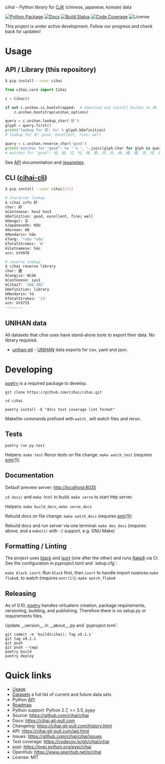 _cihai_ - Python library for
[CJK](https://cihai.git-pull.com/glossary.html#term-cjk) (chinese,
japanese, korean) data

[![Python Package](https://img.shields.io/pypi/v/cihai.svg)](http://badge.fury.io/py/cihai)
[![Docs](https://github.com/cihai/cihai/workflows/Publish%20Docs/badge.svg)](https://github.com/cihai/cihai/actions?query=workflow%3A%22Publish+Docs%22)
[![Build Status](https://github.com/cihai/cihai/workflows/test/badge.svg)](https://github.com/cihai/cihai/actions?query=workflow%3A%22test%22)
[![Code Coverage](https://codecov.io/gh/cihai/cihai/branch/master/graph/badge.svg)](https://codecov.io/gh/cihai/cihai)
![License](https://img.shields.io/github/license/cihai/cihai.svg)

This project is under active development. Follow our progress and check
back for updates!

# Usage

## API / Library (this repository)

```sh
$ pip install --user cihai
```

```python
from cihai.core import Cihai

c = Cihai()

if not c.unihan.is_bootstrapped:  # download and install Unihan to db
    c.unihan.bootstrap(unihan_options)

query = c.unihan.lookup_char('好')
glyph = query.first()
print("lookup for 好: %s" % glyph.kDefinition)
# lookup for 好: good, excellent, fine; well

query = c.unihan.reverse_char('good')
print('matches for "good": %s ' % ', '.join([glph.char for glph in query]))
# matches for "good": 㑘, 㑤, 㓛, 㘬, 㙉, 㚃, 㚒, 㚥, 㛦, 㜴, 㜺, 㝖, 㤛, 㦝, ...
```

See [API](https://cihai.git-pull.com/api.html) documentation and
[/examples](https://github.com/cihai/cihai/tree/master/examples).

## CLI ([cihai-cli](https://cihai-cli.git-pull.com))

```sh
$ pip install --user cihai[cli]
```

```sh
# character lookup
$ cihai info 好
char: 好
kCantonese: hou2 hou3
kDefinition: good, excellent, fine; well
kHangul: 호
kJapaneseOn: KOU
kKorean: HO
kMandarin: hǎo
kTang: '*xɑ̀u *xɑ̌u'
kTotalStrokes: '6'
kVietnamese: háo
ucn: U+597D

# reverse lookup
$ cihai reverse library
char: 圕
kCangjie: WLGA
kCantonese: syu1
kCihaiT: '308.302'
kDefinition: library
kMandarin: tú
kTotalStrokes: '13'
ucn: U+5715
--------
```

## UNIHAN data

All datasets that cihai uses have stand-alone tools to export their
data. No library required.

- [unihan-etl](https://unihan-etl.git-pull.com) -
  [UNIHAN](http://unicode.org/charts/unihan.html) data exports for
  csv, yaml and json.

# Developing

[poetry](https://python-poetry.org/) is a required package to develop.

`git clone https://github.com/cihai/cihai.git`

`cd cihai`

`poetry install -E "docs test coverage lint format"`

Makefile commands prefixed with `watch_` will watch files and rerun.

## Tests

`poetry run py.test`

Helpers: `make test` Rerun tests on file change: `make watch_test`
(requires [entr(1)](http://eradman.com/entrproject/))

## Documentation

Default preview server: <http://localhost:8035>

`cd docs/` and `make html` to build. `make serve` to start http server.

Helpers: `make build_docs`, `make serve_docs`

Rebuild docs on file change: `make watch_docs` (requires
[entr(1)](http://eradman.com/entrproject/))

Rebuild docs and run server via one terminal: `make dev_docs` (requires
above, and a `make(1)` with `-J` support, e.g. GNU Make)

## Formatting / Linting

The project uses [black](https://github.com/psf/black) and
[isort](https://pypi.org/project/isort/) (one after the other) and runs
[flake8](https://flake8.pycqa.org/) via CI. See the configuration in
<span class="title-ref">pyproject.toml</span> and \`setup.cfg\`:

`make black isort`: Run `black` first, then `isort` to handle import
nuances `make flake8`, to watch (requires `entr(1)`):
`make watch_flake8`

## Releasing

As of 0.10, [poetry](https://python-poetry.org/) handles virtualenv
creation, package requirements, versioning, building, and publishing.
Therefore there is no setup.py or requirements files.

Update <span class="title-ref">\_\_version\_\_</span> in <span
class="title-ref">\_\_about\_\_.py</span> and \`pyproject.toml\`:

    git commit -m 'build(cihai): Tag v0.1.1'
    git tag v0.1.1
    git push
    git push --tags
    poetry build
    poetry deploy

# Quick links

- [Usage](https://cihai.git-pull.com/usage.html)
- [Datasets](https://cihai.git-pull.com/datasets.html) a full list of
  current and future data sets
- Python [API](https://cihai.git-pull.com/api.html)
- [Roadmap](https://cihai.git-pull.com/design-and-planning/)
- Python support: Python 2.7, >= 3.5, pypy
- Source: <https://github.com/cihai/cihai>
- Docs: <https://cihai.git-pull.com>
- Changelog: <https://cihai.git-pull.com/history.html>
- API: <https://cihai.git-pull.com/api.html>
- Issues: <https://github.com/cihai/cihai/issues>
- Test coverage: <https://codecov.io/gh/cihai/cihai>
- pypi: <https://pypi.python.org/pypi/cihai>
- OpenHub: <https://www.openhub.net/p/cihai>
- License: MIT
